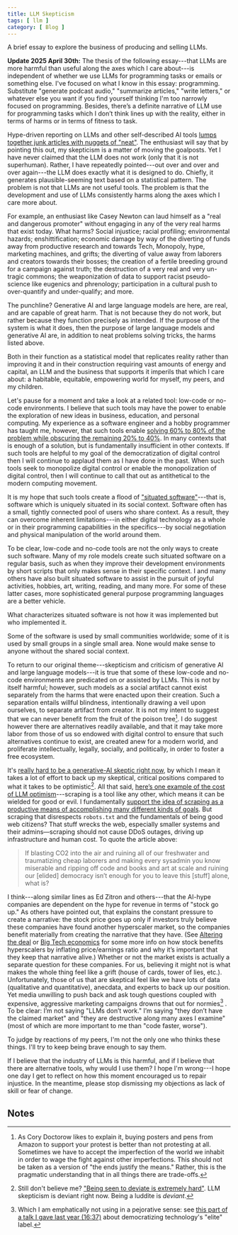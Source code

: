 ```yaml
---
title: LLM Skepticism
tags: [ llm ]
category: [ Blog ]
---
```


A brief essay to explore the business of producing and selling LLMs.

**Update 2025 April 30th:** The thesis of the following essay---that LLMs are
more harmful than useful along the axes which I care about---is independent of
whether we use LLMs for programming tasks or emails or something else. I've
focused on what I know in this essay: programming. Substitute "generate podcast
audio," "summarize articles," "write letters," or whatever else you want if you
find yourself thinking I'm too narrowly focused on programming. Besides, there’s
a definite narrative of LLM use for programming tasks which I don’t think lines
up with the reality, either in terms of harms or in terms of fitness to task.

Hype-driven reporting on LLMs and other self-described AI tools [lumps together
junk articles with nuggets of
"neat"](https://thetechbubble.substack.com/p/the-phony-comforts-of-useful-idiots).
The enthusiast will say that by pointing this out, my skepticism is a matter of
moving the goalposts. Yet I have never claimed that the LLM does not work (only
that it is not superhuman). Rather, I have repeatedly pointed---out over and
over and over again---the LLM does exactly what it is designed to do. Chiefly,
it generates plausible-seeming text based on a statistical pattern. The problem
is not that LLMs are not useful tools. The problem is that the development and
use of LLMs consistently harms along the axes which I care more about.

For example, an enthusiast like Casey Newton can laud himself as a "real and
dangerous promoter" without engaging in any of the very real harms that exist
today. What harms? Social injustice; racial profiling; environmental hazards;
enshittification; economic damage by way of the diverting of funds away from
productive research and towards Tech, Monopoly, hype, marketing machines, and
grifts; the diverting of value away from laborers and creators towards their
bosses; the creation of a fertile breeding ground for a campaign against truth;
the destruction of a very real and very un-tragic commons; the weaponization of
data to support racist pseudo-science like eugenics and phrenology;
participation in a cultural push to over-quantify and under-qualify; and more.

The punchline? Generative AI and large language models are here, are real, and
are capable of great harm. That is not because they do not work, but rather
because they function precisely as intended. If the purpose of the system is
what it does, then the purpose of large language models and generative AI are,
in addition to neat problems solving tricks, the harms listed above.

Both in their function as a statistical model that replicates reality rather
than improving it and in their construction requiring vast amounts of energy and
capital, an LLM and the business that supports it imperils that which I care
about: a habitable, equitable, empowering world for myself, my peers, and my
children.

Let's pause for a moment and take a look at a related tool: low-code or no-code
environments. I believe that such tools may have the power to enable the
exploration of new ideas in business, education, and personal computing. My
experience as a software engineer and a hobby programmer has taught me, however,
that such tools enable [solving 60% to 80% of the problem while obscuring the
remaining 20% to
40%](https://addyo.substack.com/p/the-70-problem-hard-truths-about). In many
contexts that is enough of a solution, but is fundamentally insufficient in
other contexts. If such tools are helpful to my goal of the democratization of
digital control then I will continue to applaud them as I have done in the past.
When such tools seek to monopolize digital control or enable the monopolization
of digital control, then I will continue to call that out as antithetical to the
modern computing movement.

It is my hope that such tools create a flood of ["situated
software"](https://gwern.net/doc/technology/2004-03-30-shirky-situatedsoftware.html)---that
is, software which is uniquely situated in its social context. Software often
has a small, tightly connected pool of users who share context. As a result,
they can overcome inherent limitations---in either digital technology as a whole
or in their programming capabilities in the specifics---by social negotiation
and physical manipulation of the world around them.

To be clear, low-code and no-code tools are not the only ways to create such
software. Many of my role models create such situated software on a regular
basis, such as when they improve their development environments by short scripts
that only makes sense in their specific context. I and many others have also
built situated software to assist in the pursuit of joyful activities, hobbies,
art, writing, reading, and many more. For some of these latter cases, more
sophisticated general purpose programming languages are a better vehicle.

What characterizes situated software is not how it was implemented but who
implemented it.

Some of the software is used by small communities worldwide; some of it is used
by small groups in a single small area. None would make sense to anyone without
the shared social context.

To return to our original theme---skepticism and criticism of generative AI and
large language models---it is true that some of these low-code and no-code
environments are predicated on or assisted by LLMs. This is not by itself
harmful; however, such models as a social artifact cannot exist separately from
the harms that were enacted upon their creation. Such a separation entails
willful blindness, intentionally drawing a veil upon ourselves, to separate
artifact from creator. It is not my intent to suggest that we can never benefit
from the fruit of the poison tree[^1]. I do suggest however there are
alternatives readily available, and that it may take more labor from those of us
so endowed with digital control to ensure that such alternatives continue to
exist, are created anew for a modern world, and proliferate intellectually,
legally, socially, and politically, in order to foster a free ecosystem.

It's [really hard to be a generative-AI skeptic right
now](https://www.wheresyoured.at/optimistic-cowardice/), by which I mean it
takes a lot of effort to back up my skeptical, critical positions compared to
what it takes to be optimistic[^3]. All that said, [here’s one example of the cost
of LLM
optimism](https://drewdevault.com/2025/03/17/2025-03-17-Stop-externalizing-your-costs-on-me.html)---scraping
is a tool like any other, which means it can be wielded for good or evil. I
fundamentally [support the idea of scraping as a productive means of
accomplishing many different kinds of
goals](https://pluralistic.net/2023/09/17/how-to-think-about-scraping/). But
scraping that disrespects `robots.txt` and the fundamentals of being good web
citizens? That stuff wrecks the web, especially smaller systems and their
admins—scraping should not cause DDoS outages, driving up infrastructure and
human cost. To quote the article above:

> If blasting CO2 into the air and ruining all of our freshwater and
> traumatizing cheap laborers and making every sysadmin you know miserable and
> ripping off code and books and art at scale and ruining our [elided] democracy
> isn’t enough for you to leave this [stuff] alone, what is?

I think---along similar lines as Ed Zitron and others---that the AI-hype
companies are dependent on the hype for revenue in terms of "stock go up." As
others have pointed out, that explains the constant pressure to create a
narrative: the stock price goes up only if investors truly believe these
companies have found another hyperscaler market, so the companies benefit
materially from creating the narrative that they have. (See [Altering the
deal](https://pluralistic.net/2025/03/15/altering-the-deal/) or [Big Tech
economics](https://pluralistic.net/2025/03/06/privacy-last/) for some more info
on how stock benefits hyperscalers by inflating price/earnings ratio and why
it’s important that they keep that narrative alive.) Whether or not the market
exists is actually a separate question for these companies. For us, believing it
might not is what makes the whole thing feel like a grift (house of cards, tower
of lies, etc.). Unfortunately, those of us that are skeptical feel like we have
lots of data (qualitative and quantitative), anecdata, and experts to back up
our position. Yet media unwilling to push back and ask tough questions coupled
with expensive, aggressive marketing campaigns drowns that out for normies[^2] .
To be clear: I’m not saying "LLMs don’t work." I’m saying "they don’t have the
claimed market" and "they are destructive along many axes I examine" (most of
which are more important to me than "code faster, worse").

To judge by reactions of my peers, I'm not the only one who thinks these things.
I'll try to keep being brave enough to say them.

If I believe that the industry of LLMs is this harmful, and if I believe that
there are alternative tools, why would I use them? I hope I'm wrong---I hope one
day I get to reflect on how this moment encouraged us to repair injustice. In
the meantime, please stop dismissing my objections as lack of skill or fear of
change.

## Notes

[^1]: As Cory Doctorow likes to explain it, buying posters and pens from Amazon
    to support your protest is better than not protesting at all. Sometimes we
    have to accept the imperfection of the world we inhabit in order to wage the
    fight against other imperfections. This should not be taken as a version of
    "the ends justify the means." Rather, this is the pragmatic understanding
    that in all things there are trade-offs.

[^2]: Which I am emphatically not using in a pejorative sense: see [this part of
    a talk I gave last year
    (16:37)](https://youtu.be/O33NK52ZmUk?si=SNgbdd8CCKK29LRH&t=997) about
    democratizing technology's "elite" label.

[^3]: Still don't believe me? ["Being seen to deviate is extremely
    hard"](https://ludic.mataroa.blog/blog/get-weird-and-disappear/). LLM
    skepticism is deviant right now. Being a luddite is _deviant_.
